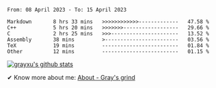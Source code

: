 <!--START_SECTION:waka-->

```text
From: 08 April 2023 - To: 15 April 2023

Markdown       8 hrs 33 mins   >>>>>>>>>>>>-------------   47.58 %
C++            5 hrs 20 mins   >>>>>>>------------------   29.66 %
C              2 hrs 25 mins   >>>----------------------   13.52 %
Assembly       38 mins         >------------------------   03.56 %
TeX            19 mins         -------------------------   01.84 %
Other          12 mins         -------------------------   01.15 %
```

<!--END_SECTION:waka-->

[![grayxu's github stats](https://github-readme-stats.vercel.app/api?username=grayxu&count_private=true&show_icons=true)](https://github.com/grayxu)

✔ Know more about me: [About - Gray's grind](https://www.grayxu.cn/)
